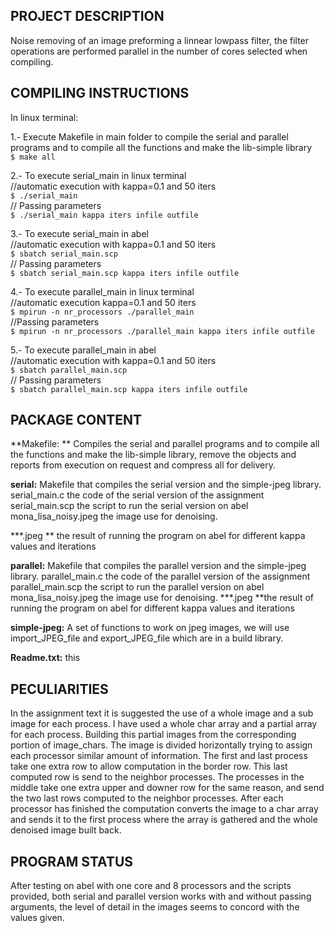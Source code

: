 ## PROJECT DESCRIPTION

Noise removing of an image preforming a linnear lowpass filter, the filter 
operations are performed parallel in the number of cores selected when 
compiling.


## COMPILING INSTRUCTIONS

In linux terminal:

1.- Execute Makefile in main folder to compile the serial and parallel programs and to compile all the functions and make the lib-simple library<br />
`$ make all`<br />

2.-  To execute serial_main in linux terminal<br />
//automatic execution with kappa=0.1 and 50 iters<br />
`$ ./serial_main  `<br />
// Passing parameters<br />
`$ ./serial_main kappa iters infile outfile `<br />

3.-  To execute serial_main in abel<br />
//automatic execution with kappa=0.1 and 50 iters<br />
`$ sbatch serial_main.scp `<br />
// Passing parameters<br />
`$ sbatch serial_main.scp kappa iters infile outfile`<br />

4.-  To execute parallel_main in linux terminal<br />
//automatic execution  kappa=0.1 and 50 iters<br />
`$ mpirun -n nr_processors ./parallel_main `<br />
//Passing parameters<br />
`$ mpirun -n nr_processors ./parallel_main kappa iters infile outfile`<br />


5.-  To execute parallel_main in abel<br />
//automatic execution with kappa=0.1 and 50 iters<br />
`$ sbatch parallel_main.scp`<br />
// Passing parameters<br />
`$ sbatch parallel_main.scp kappa iters infile outfile`<br />

## PACKAGE CONTENT

**Makefile: **
Compiles the serial and parallel programs and to compile all the functions and make  the lib-simple library, remove the objects and reports from execution on request and compress all for delivery.

**serial:**
Makefile that compiles the serial version and the simple-jpeg library. serial_main.c the code of the serial version of the assignment serial_main.scp  the script to run the serial version on abel mona_lisa_noisy.jpeg the image use for denoising. 

***.jpeg  ** the result of running the program on abel for different kappa values and iterations

**parallel:**
Makefile that compiles the parallel version and the simple-jpeg library.
parallel_main.c the code of the parallel version of the assignment
parallel_main.scp  the script to run the parallel version on abel
mona_lisa_noisy.jpeg the image use for denoising.
***.jpeg  **the result of running the program on abel for different kappa values and iterations


**simple-jpeg:**
A set of functions to work on jpeg images, we will use import_JPEG_file and export_JPEG_file which are in a build library.


**Readme.txt:**
this

## PECULIARITIES

In the assignment text it is suggested the use of a whole image  and a sub image for each process. I have used a whole char array and a partial array for each process. Building this partial images from the corresponding portion of image_chars. The image is divided horizontally trying to assign each processor similar amount of information.
The first and last process take one extra row to allow computation in the border row. This last computed row is send to the neighbor processes. The processes in the middle take one extra upper and downer row for the same reason, and send the two last rows  computed to the neighbor processes.
After each processor has finished the computation converts the image to a char array and sends it to the first process where the array is gathered and the whole denoised image built back.
 

## PROGRAM   STATUS

After testing on abel with one core and 8 processors and the scripts provided, both  serial and parallel version works with and without passing arguments, the level of  detail in the images seems to concord with the values given.
